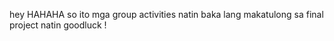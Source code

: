 hey HAHAHA so ito mga group activities natin 
baka lang makatulong sa final project natin
goodluck !
